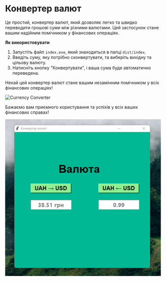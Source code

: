# Конвертер валют

Це простий, конвертер валют, який дозволяє легко та швидко переводити грошові суми між різними валютами. Цей застосунок стане вашим надійним помічником у фінансових операціях.

 **Як використовувати**

1. Запустіть файл `index.exe`, який знаходиться в папці `dist/index`.
2. Введіть суму, яку потрібно сконвертувати, та виберіть вихідну та цільову валюту.
3. Натисніть кнопку "Конвертувати", і ваша сума буде автоматично переведена.

Нехай цей конвертер валют стане вашим незамінним помічником у всіх фінансових операціях!

![Currency Converter](currency_converter.png)

Бажаємо вам приємного користування та успіхів у всіх ваших фінансових справах!

![Reference](/overview.png)

